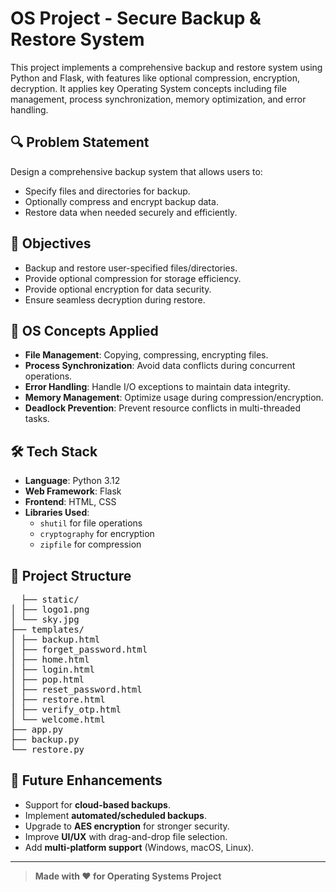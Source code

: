 # OS Project - Secure Backup & Restore System

This project implements a comprehensive backup and restore system using Python and Flask, with features like optional compression, encryption, decryption. It applies key Operating System concepts including file management, process synchronization, memory optimization, and error handling.

## 🔍 Problem Statement
Design a comprehensive backup system that allows users to:
- Specify files and directories for backup.
- Optionally compress and encrypt backup data.
- Restore data when needed securely and efficiently.

## 🎯 Objectives
- Backup and restore user-specified files/directories.
- Provide optional compression for storage efficiency.
- Provide optional encryption for data security.
- Ensure seamless decryption during restore.

## 🧠 OS Concepts Applied
- **File Management**: Copying, compressing, encrypting files.
- **Process Synchronization**: Avoid data conflicts during concurrent operations.
- **Error Handling**: Handle I/O exceptions to maintain data integrity.
- **Memory Management**: Optimize usage during compression/encryption.
- **Deadlock Prevention**: Prevent resource conflicts in multi-threaded tasks.

## 🛠️ Tech Stack
- **Language**: Python 3.12
- **Web Framework**: Flask
- **Frontend**: HTML, CSS
- **Libraries Used**:
  - `shutil` for file operations
  - `cryptography` for encryption
  - `zipfile` for compression

## 📁 Project Structure

<pre>
  ├── static/
│ ├── logo1.png
│ └── sky.jpg
├── templates/
│ ├── backup.html
│ ├── forget_password.html
│ ├── home.html
│ ├── login.html
│ ├── pop.html
│ ├── reset_password.html
│ ├── restore.html
│ ├── verify_otp.html
│ └── welcome.html
├── app.py
├── backup.py
└── restore.py
</pre>

## 🚀 Future Enhancements
- Support for **cloud-based backups**.
- Implement **automated/scheduled backups**.
- Upgrade to **AES encryption** for stronger security.
- Improve **UI/UX** with drag-and-drop file selection.
- Add **multi-platform support** (Windows, macOS, Linux).

---

> **Made with ❤️ for Operating Systems Project**

